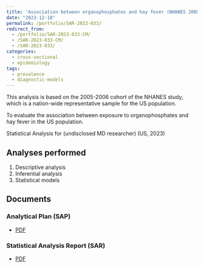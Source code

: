 ```yaml
---
title: 'Association between organophosphates and hay fever (NHANES 2005-2006): cross-sectional study'
date: "2023-12-18"
permalink: /portfolio/SAR-2023-033/
redirect_from:
  - /portfolio/SAR-2023-033-CM/
  - /SAR-2023-033-CM/
  - /SAR-2023-033/
categories:
  - cross-sectional
  - epidemiology
tags:
  - prevalence
  - diagnostic-models
---
```


This analysis is based on the 2005-2006 cohort of the NHANES study, which is a nation-wide representative sample for the US population.

To evaluate the association between exposure to organophosphates and hay fever in the US population.

Statistical Analysis for (undisclosed MD researcher) (US, 2023)
<!-- Technical Report for (undisclosed MD researcher) (US, 2023) -->

## Analyses performed

1. Descriptive analysis
1. Inferential analysis
1. Statistical models

## Documents

<!-- The client has requested that this analysis be kept confidential until a future date, determined by the client. -->
<!-- All documents from this consultation are therefore not published online and only the title and year of the analysis will be included in the consultant's Portfolio. -->
<!-- After the agreed date is reached, the documents will be released. -->

<!-- The client has requested that this analysis be kept confidential. -->
<!-- All documents from this consultation are therefore not published online and only the title and year of the analysis will be included in the consultant's Portfolio. -->

### Analytical Plan (SAP)

- [PDF][sap]

### Statistical Analysis Report (SAR)

- [PDF][sar]

<!-- ## Associated analyses -->

<!-- This analysis is part of a larger project and is supported by other analyses, linked below. -->

<!-- **[assoc_title]** -->

<!-- <[assoc_link]> -->

<!-- --- -->

[sap]: /files/SAP-2023-033-CM-v01.pdf
[sar]: /files/SAR-2023-033-CM-v01.pdf
